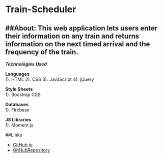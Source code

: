 # Train-Scheduler

##About:
This web application lets users enter their information on any train and returns information on the next timed arrival and the frequency of the train. 
---
***Technologies Used***

**Languages**
<br />
1). HTML
2). CSS
3). JavaScript
4). jQuery

**Style Sheets**
<br />
1). Boostrap CSS<br />

**Databases**
<br />
1). Firebase

**JS Libraries**
<br />
1). Moment.js

##Links
* [GitHub io](https://jessmeow21.github.io/Train-Scheduler/index.html/)
* [GitHubRepository](https://github.com/jessmeow21/Train-Scheduler)
